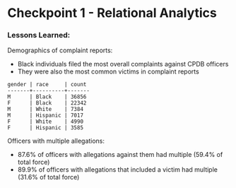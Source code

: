 # Checkpoint 1 - Relational Analytics

### Lessons Learned:

Demographics of complaint reports:
* Black individuals filed the most overall complaints against CPDB officers
* They were also the most common victims in complaint reports

```
gender | race     | count
-------+----------+-------
M      | Black    | 36856
F      | Black    | 22342
M      | White    | 7384
M      | Hispanic | 7017
F      | White    | 4990
F      | Hispanic | 3585
```

Officers with multiple allegations:
* 87.6% of officers with allegations against them had multiple (59.4% of total force)
* 89.9% of officers with allegations that included a victim had multiple (31.6% of total force)
